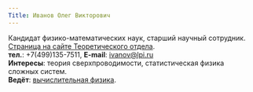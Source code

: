 ```yaml
---
Title: Иванов Олег Викторович
---
```


Кандидат физико-математических наук, старший научный сотрудник.<br>
[Страница на сайте Теоретического отдела](http://td.lpi.ru/staff1/ivanov.html).<br>
**тел.**: +7(499)135-7511, **E-mail**: [ivanov@lpi.ru](mailto:ivanov@lpi.ru)<br>
**Интересы**: теория сверхпроводимости, статистическая физика сложных систем.<br>
**Ведёт**: [вычислительная физика](%base_url%?study%2Fplan%2Fcalcphys).
